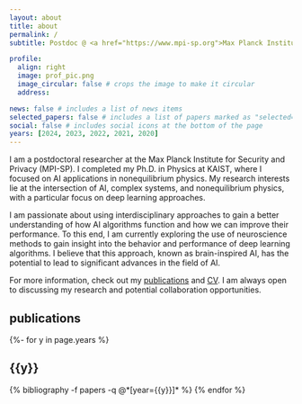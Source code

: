 ```yaml
---
layout: about
title: about
permalink: /
subtitle: Postdoc @ <a href="https://www.mpi-sp.org">Max Planck Institute for Security and Privacy (MPI-SP)</a>

profile:
  align: right
  image: prof_pic.png
  image_circular: false # crops the image to make it circular
  address:

news: false # includes a list of news items
selected_papers: false # includes a list of papers marked as "selected={true}"
social: false # includes social icons at the bottom of the page
years: [2024, 2023, 2022, 2021, 2020]
---
```


I am a postdoctoral researcher at the Max Planck Institute for Security and Privacy (MPI-SP). I completed my Ph.D. in Physics at KAIST, where I focused on AI applications in nonequilibrium physics. My research interests lie at the intersection of AI, complex systems, and nonequilibrium physics, with a particular focus on deep learning approaches.

I am passionate about using interdisciplinary approaches to gain a better understanding of how AI algorithms function and how we can improve their performance. To this end, I am currently exploring the use of neuroscience methods to gain insight into the behavior and performance of deep learning algorithms. I believe that this approach, known as brain-inspired AI, has the potential to lead to significant advances in the field of AI.

For more information, check out my [publications](https://kdkyum.github.io/publications/) and [CV](https://kdkyum.github.io/assets/pdf/CV_DKK.pdf). I am always open to discussing my research and potential collaboration opportunities.

<!-- I am a physicist passionate about AI and did my PhD in physics at KAIST, Korea. Under professor [Hawoong Jeong](https://stat.kaist.ac.kr/~hjeong/)'s supervision, I worked on applications of ML in complex systems and statistical physics. My current research focus is understanding highly complex nonequilibrium systems, such as biological systems, active matter, and others in nature, through stochastic thermodynamics with ML-based approaches. -->

<div class="clearfix">
</div>

<div class="publications">
<h2>publications</h2>
{%- for y in page.years %}
  <h2 class="year">{{y}}</h2>
  {% bibliography -f papers -q @*[year={{y}}]* %}
{% endfor %}

</div>
